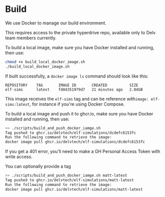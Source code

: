 # Build

We use Docker to manage our build environment.

This requires access to the private hyperdrive repo, available only to Delv team members currently.

To build a local image, make sure you have Docker installed and running, then use:

```bash
chmod +x build_local_docker_image.sh
./build_local_docker_image.sh
```

If built successfully, a `docker image ls` command should look like this:

```
REPOSITORY    TAG       IMAGE ID       CREATED          SIZE
elf-sims      latest    fd84351979d7   21 minutes ago   2.04GB
```

This image receives the `elf-sims` tag and can be reference with`image: elf-sims:latest`,
for instance if you're using Docker Compose.

To build a local image and push it to ghcr.io, make sure you have Docker installed and running, then use:

```bash
>> ./scripts/build_and_push_docker_iamge.sh
Tag pushed to ghcr.io/delvtech/elf-simulations/dcdefc6153fc
Run the following command to retrieve the image:
docker image pull ghcr.io/delvtech/elf-simulations/dcdefc6153fc
```

If you get a 401 error, you'll need to make a GH Personal Access Token with write access.

You can optionally provide a tag

```bash
>> ./scripts/build_and_push_docker_iamge.sh matt-latest
Tag pushed to ghcr.io/delvtech/elf-simulations/matt-latest
Run the following command to retrieve the image:
docker image pull ghcr.io/delvtech/elf-simulations/matt-latest
```
